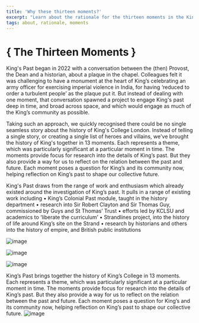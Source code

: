 ```yaml
---
title: 'Why these thirteen moments?'
excerpt: "Learn about the rationale for the thirteen moments in the King's Past project"
tags: about, rationale, moments
---
```


# { The Thirteen Moments }

King's Past began in 2022 with a conversation between the (then) Provost, the Dean and a historian, about a plaque in the chapel. Colleagues felt it was challenging to have a monument at the heart of King’s celebrating an army officer for exercising imperial violence in India, for having ‘reduced to order a turbulent people’ as the plaque put it. But instead of dealing with one moment, that conversation spawned a project to engage King's past deep in time, and broad across space, and which would engage as much of the King’s community as possible.

Taking such an approach, we quickly recognised there could be no single seamless story about the history of King's College London. Instead of telling a single story, or creating a single list of heroes and villains, we've brought the history of King's together in 13 moments. Each represents a theme, which was particularly significant at a particular moment in time. The moments provide focus for research into the details of King’s past. But they also provide a way for us to reflect on the relation between the past and future. Each moment poses a question for King’s and its community now, helping reflection on King’s past to shape our collective future. 

King's Past draws from the range of work and enthusiasm which already existed around the investigation of King’s past. It pulls in a range of existing work including
•	King’s Colonial Past module, taught in the history department
•	research into Sir Robert Clayton and Sir Thomas Guy, commissioned by Guys and St Thomas’ Trust
•	efforts led by KCLSU and academics to ‘liberate the curriculum’
•	Strandlines project, into the history of life around King’s site on the Strand
•	research by historians and others into the history of empire, and British public institutions

![image](https://github.com/user-attachments/assets/9c774ead-6f81-4469-ae77-19472321d448)




![image](https://github.com/user-attachments/assets/0ae39c27-693a-499e-9d7d-62fc9dfb5a72)




![image](https://github.com/user-attachments/assets/02bb2a30-0e86-4c30-9c6e-4858251db723)



King’s Past brings together the history of King’s College in 13 moments. Each represents a theme, which was particularly significant at a particular moment in time. The moments provide focus for research into the details of King’s past. But they also provide a way for us to reflect on the relation between the past and future. Each moment poses a question for King’s and its community now, helping reflection on King’s past to shape our collective future. ![image](https://github.com/user-attachments/assets/5343afd0-0d9e-4898-a8d2-3e7c581ba930)
